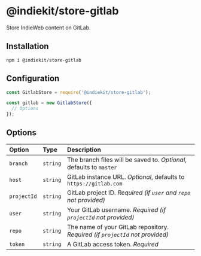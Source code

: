 # @indiekit/store-gitlab

Store IndieWeb content on GitLab.

## Installation

`npm i @indiekit/store-gitlab`

## Configuration

```js
const GitlabStore = require('@indiekit/store-gitlab');

const gitlab = new GitlabStore({
  // Options
});
```

## Options

| Option | Type | Description |
| :----- | :--- | :---------- |
| `branch` | `string` | The branch files will be saved to. *Optional*, defaults to `master` |
| `host` | `string` | GitLab instance URL. *Optional*, defaults to `https://gitlab.com` |
| `projectId` | `string` | GitLab project ID. *Required (if `user` and `repo` not provided)* |
| `user` | `string` | Your GitLab username. *Required (if `projectId` not provided)* |
| `repo` | `string` | The name of your GitLab repository. *Required (if `projectId` not provided)* |
| `token` | `string` | A GitLab access token. *Required* |
